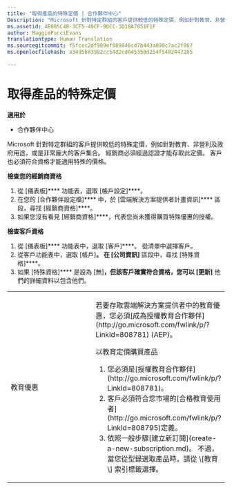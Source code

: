 ```yaml
---
title: "取得產品的特殊定價 | 合作夥伴中心"
Description: "Microsoft 針對特定群組的客戶提供較低的特殊定價，例如針對教育、非營利及政府用途，或是非常龐大的客戶集合。"
ms.assetid: 4E085C48-3CF5-49CF-9DCC-3D18A7051F1F
author: MaggiePucciEvans
translationtype: Human Translation
ms.sourcegitcommit: f5fcec2df909ef089846cd7b443a890c7ac2f067
ms.openlocfilehash: a34d5b83982cc54d2cd045358d254f5482447285

---
```


# 取得產品的特殊定價

**適用於**

-  合作夥伴中心

Microsoft 針對特定群組的客戶提供較低的特殊定價，例如針對教育、非營利及政府用途，或是非常龐大的客戶集合。 經銷商必須經過認證才能存取此定價。 客戶也必須符合資格才能適用特殊的價格。

**檢查您的經銷商資格**

1.  從 \[儀表板\]**** 功能表，選取 \[帳戶設定\]****。
2.  在您的 \[合作夥伴設定檔\]**** 中，於 \[雲端解決方案提供者計畫資訊\]**** 區段，尋找 \[經銷商資格\]****。
3.  如果您沒有看見 \[經銷商資格\]****，代表您尚未獲得購買特殊優惠的授權。

**檢查客戶資格**

1.  從 \[儀表板\]**** 功能表中，選取 \[客戶\]****。 從清單中選擇客戶。
2.  從客戶功能表中，選取 \[帳戶\]****。 在 \[公司資訊\]**** 區段中，尋找 \[特殊資格\]****。
3.  如果 \[特殊資格\]**** 是設為 \[無\]****，但該客戶確實符合資格，您可以 \[更新\]**** 他們的詳細資料以包含他們。

<table>
<colgroup>
<col width="50%" />
<col width="50%" />
</colgroup>
<tbody>
<tr class="odd">
<td><p>教育優惠</p></td>
<td><p>若要存取雲端解決方案提供者中的教育優惠，您必須[成為授權教育合作夥伴](http://go.microsoft.com/fwlink/p/?LinkId=808781) (AEP)。</p>
<p>以教育定價購買產品</strong></p>
<ol>
<li>您必須是[授權教育合作夥伴](http://go.microsoft.com/fwlink/p/?LinkId=808781)。</li>
<li>客戶必須符合您市場的[合格教育使用者](http://go.microsoft.com/fwlink/p/?LinkId=808795)定義。</li>
<li>依照一般步驟[建立新訂閱](create-a-new-subscription.md)。 不過，當您從型錄選取產品時，請從 \[教育\]<strong></strong> 索引標籤選擇。</li>
</ol></td>
</tr>
</tbody>
</table>

 

 

 






<!--HONumber=Jan17_HO2-->


